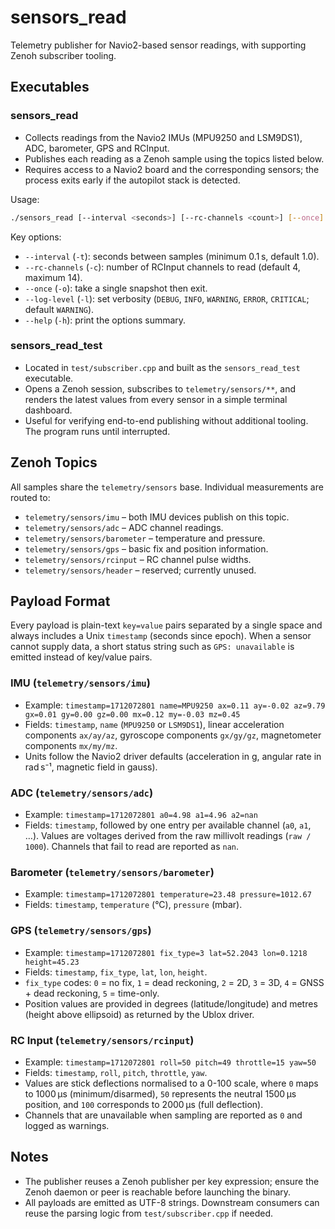 # sensors_read

Telemetry publisher for Navio2-based sensor readings, with supporting Zenoh subscriber tooling.

## Executables

### sensors_read
- Collects readings from the Navio2 IMUs (MPU9250 and LSM9DS1), ADC, barometer, GPS and RCInput.
- Publishes each reading as a Zenoh sample using the topics listed below.
- Requires access to a Navio2 board and the corresponding sensors; the process exits early if the autopilot stack is detected.

Usage:

```bash
./sensors_read [--interval <seconds>] [--rc-channels <count>] [--once] [--log-level <LEVEL>] [--help]
```

Key options:
- `--interval` (`-t`): seconds between samples (minimum 0.1 s, default 1.0).
- `--rc-channels` (`-c`): number of RCInput channels to read (default 4, maximum 14).
- `--once` (`-o`): take a single snapshot then exit.
- `--log-level` (`-l`): set verbosity (`DEBUG`, `INFO`, `WARNING`, `ERROR`, `CRITICAL`; default `WARNING`).
- `--help` (`-h`): print the options summary.

### sensors_read_test
- Located in `test/subscriber.cpp` and built as the `sensors_read_test` executable.
- Opens a Zenoh session, subscribes to `telemetry/sensors/**`, and renders the latest values from every sensor in a simple terminal dashboard.
- Useful for verifying end-to-end publishing without additional tooling. The program runs until interrupted.

## Zenoh Topics

All samples share the `telemetry/sensors` base. Individual measurements are routed to:
- `telemetry/sensors/imu` – both IMU devices publish on this topic.
- `telemetry/sensors/adc` – ADC channel readings.
- `telemetry/sensors/barometer` – temperature and pressure.
- `telemetry/sensors/gps` – basic fix and position information.
- `telemetry/sensors/rcinput` – RC channel pulse widths.
- `telemetry/sensors/header` – reserved; currently unused.

## Payload Format

Every payload is plain-text `key=value` pairs separated by a single space and always includes a Unix `timestamp` (seconds since epoch). When a sensor cannot supply data, a short status string such as `GPS: unavailable` is emitted instead of key/value pairs.

### IMU (`telemetry/sensors/imu`)
- Example: `timestamp=1712072801 name=MPU9250 ax=0.11 ay=-0.02 az=9.79 gx=0.01 gy=0.00 gz=0.00 mx=0.12 my=-0.03 mz=0.45`
- Fields: `timestamp`, `name` (`MPU9250` or `LSM9DS1`), linear acceleration components `ax/ay/az`, gyroscope components `gx/gy/gz`, magnetometer components `mx/my/mz`.
- Units follow the Navio2 driver defaults (acceleration in g, angular rate in rad s⁻¹, magnetic field in gauss).

### ADC (`telemetry/sensors/adc`)
- Example: `timestamp=1712072801 a0=4.98 a1=4.96 a2=nan`
- Fields: `timestamp`, followed by one entry per available channel (`a0`, `a1`, …). Values are voltages derived from the raw millivolt readings (`raw / 1000`). Channels that fail to read are reported as `nan`.

### Barometer (`telemetry/sensors/barometer`)
- Example: `timestamp=1712072801 temperature=23.48 pressure=1012.67`
- Fields: `timestamp`, `temperature` (°C), `pressure` (mbar).

### GPS (`telemetry/sensors/gps`)
- Example: `timestamp=1712072801 fix_type=3 lat=52.2043 lon=0.1218 height=45.23`
- Fields: `timestamp`, `fix_type`, `lat`, `lon`, `height`.
- `fix_type` codes: `0` = no fix, `1` = dead reckoning, `2` = 2D, `3` = 3D, `4` = GNSS + dead reckoning, `5` = time-only.
- Position values are provided in degrees (latitude/longitude) and metres (height above ellipsoid) as returned by the Ublox driver.

### RC Input (`telemetry/sensors/rcinput`)
- Example: `timestamp=1712072801 roll=50 pitch=49 throttle=15 yaw=50`
- Fields: `timestamp`, `roll`, `pitch`, `throttle`, `yaw`.
- Values are stick deflections normalised to a 0-100 scale, where `0` maps to 1000 µs (minimum/disarmed), `50` represents the neutral 1500 µs position, and `100` corresponds to 2000 µs (full deflection).
- Channels that are unavailable when sampling are reported as `0` and logged as warnings.

## Notes

- The publisher reuses a Zenoh publisher per key expression; ensure the Zenoh daemon or peer is reachable before launching the binary.
- All payloads are emitted as UTF-8 strings. Downstream consumers can reuse the parsing logic from `test/subscriber.cpp` if needed.
